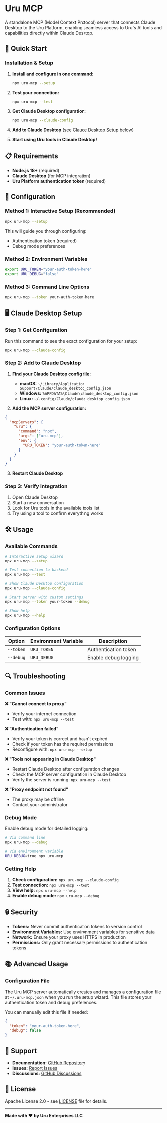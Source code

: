 # Uru MCP

A standalone MCP (Model Context Protocol) server that connects Claude Desktop to the Uru Platform, enabling seamless access to Uru's AI tools and capabilities directly within Claude Desktop.

## 🚀 Quick Start

### Installation & Setup

1. **Install and configure in one command:**
   ```bash
   npx uru-mcp --setup
   ```

2. **Test your connection:**
   ```bash
   npx uru-mcp --test
   ```

3. **Get Claude Desktop configuration:**
   ```bash
   npx uru-mcp --claude-config
   ```

4. **Add to Claude Desktop** (see [Claude Desktop Setup](#claude-desktop-setup) below)

5. **Start using Uru tools in Claude Desktop!**

## 📋 Requirements

- **Node.js 18+** (required)
- **Claude Desktop** (for MCP integration)
- **Uru Platform authentication token** (required)

## 🔧 Configuration

### Method 1: Interactive Setup (Recommended)

```bash
npx uru-mcp --setup
```

This will guide you through configuring:
- Authentication token (required)
- Debug mode preferences

### Method 2: Environment Variables

```bash
export URU_TOKEN="your-auth-token-here"
export URU_DEBUG="false"
```

### Method 3: Command Line Options

```bash
npx uru-mcp --token your-auth-token-here
```

## 🖥️ Claude Desktop Setup

### Step 1: Get Configuration

Run this command to see the exact configuration for your setup:

```bash
npx uru-mcp --claude-config
```

### Step 2: Add to Claude Desktop

1. **Find your Claude Desktop config file:**
   - **macOS:** `~/Library/Application Support/Claude/claude_desktop_config.json`
   - **Windows:** `%APPDATA%\Claude\claude_desktop_config.json`
   - **Linux:** `~/.config/Claude/claude_desktop_config.json`

2. **Add the MCP server configuration:**

```json
{
  "mcpServers": {
    "uru": {
      "command": "npx",
      "args": ["uru-mcp"],
      "env": {
        "URU_TOKEN": "your-auth-token-here"
      }
    }
  }
}
```

3. **Restart Claude Desktop**

### Step 3: Verify Integration

1. Open Claude Desktop
2. Start a new conversation
3. Look for Uru tools in the available tools list
4. Try using a tool to confirm everything works

## 🛠️ Usage

### Available Commands

```bash
# Interactive setup wizard
npx uru-mcp --setup

# Test connection to backend
npx uru-mcp --test

# Show Claude Desktop configuration
npx uru-mcp --claude-config

# Start server with custom settings
npx uru-mcp --token your-token --debug

# Show help
npx uru-mcp --help
```

### Configuration Options

| Option | Environment Variable | Description |
|--------|---------------------|-------------|
| `--token` | `URU_TOKEN` | Authentication token |
| `--debug` | `URU_DEBUG` | Enable debug logging |

## 🔍 Troubleshooting

### Common Issues

**❌ "Cannot connect to proxy"**
- Verify your internet connection
- Test with: `npx uru-mcp --test`

**❌ "Authentication failed"**
- Verify your token is correct and hasn't expired
- Check if your token has the required permissions
- Reconfigure with: `npx uru-mcp --setup`

**❌ "Tools not appearing in Claude Desktop"**
- Restart Claude Desktop after configuration changes
- Check the MCP server configuration in Claude Desktop
- Verify the server is running: `npx uru-mcp --test`

**❌ "Proxy endpoint not found"**
- The proxy may be offline
- Contact your administrator

### Debug Mode

Enable debug mode for detailed logging:

```bash
# Via command line
npx uru-mcp --debug

# Via environment variable
URU_DEBUG=true npx uru-mcp
```

### Getting Help

1. **Check configuration:** `npx uru-mcp --claude-config`
2. **Test connection:** `npx uru-mcp --test`
3. **View help:** `npx uru-mcp --help`
4. **Enable debug mode:** `npx uru-mcp --debug`

## 🔒 Security

- **Tokens:** Never commit authentication tokens to version control
- **Environment Variables:** Use environment variables for sensitive data
- **Network:** Ensure your proxy uses HTTPS in production
- **Permissions:** Only grant necessary permissions to authentication tokens

## 📚 Advanced Usage

### Configuration File

The Uru MCP server automatically creates and manages a configuration file at `~/.uru-mcp.json` when you run the setup wizard. This file stores your authentication token and debug preferences.

You can manually edit this file if needed:

```json
{
  "token": "your-auth-token-here",
  "debug": false
}
```

## 🤝 Support

- **Documentation:** [GitHub Repository](https://github.com/kkdraganov/Uru-MCP)
- **Issues:** [Report Issues](https://github.com/kkdraganov/Uru-MCP/issues)
- **Discussions:** [GitHub Discussions](https://github.com/kkdraganov/Uru-MCP/discussions)

## 📄 License

Apache License 2.0 - see [LICENSE](LICENSE) file for details.

---

**Made with ❤️ by Uru Enterprises LLC**
